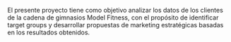 El presente proyecto tiene como objetivo analizar los datos de los clientes de la cadena de gimnasios Model Fitness, con el propósito de identificar target groups y desarrollar propuestas de marketing estratégicas basadas en los resultados obtenidos.
